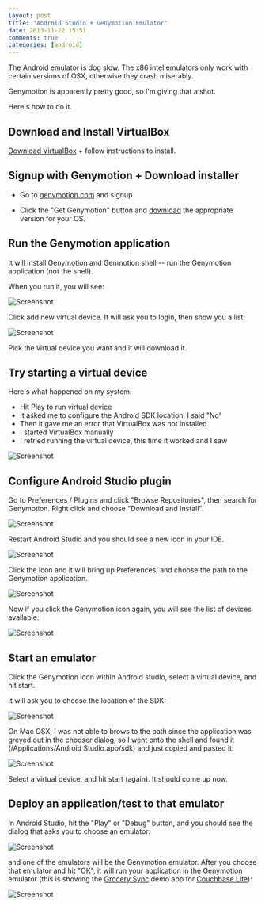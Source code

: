 ```yaml
---
layout: post
title: "Android Studio + Genymotion Emulator"
date: 2013-11-22 15:51
comments: true
categories: [android]
---
```


The Android emulator is dog slow.  The x86 intel emulators only work with certain versions of OSX, otherwise they crash miserably.

Genymotion is apparently pretty good, so I'm giving that a shot.

Here's how to do it.

## Download and Install VirtualBox

[Download VirtualBox](https://www.virtualbox.org/wiki/Downloads) + follow instructions to install.

## Signup with Genymotion + Download installer

* Go to [genymotion.com](http://www.genymotion.com) and signup

* Click the "Get Genymotion" button and [download](https://cloud.genymotion.com/page/launchpad/download/) the appropriate version for your OS.

## Run the Genymotion application

It will install Genymotion and Genmotion shell -- run the Genymotion application (not the shell).

When you run it, you will see:

![Screenshot](http://cl.ly/image/0e1j3t1j1V3F/Screen%20Shot%202013-11-22%20at%203.57.11%20PM.png)

Click add new virtual device.  It will ask you to login, then show you a list:

![Screenshot](http://cl.ly/image/2i3M2D0p2M2J/Screen%20Shot%202013-11-22%20at%203.59.41%20PM.png)

Pick the virtual device you want and it will download it.

## Try starting a virtual device

Here's what happened on my system:

* Hit Play to run virtual device
* It asked me to configure the Android SDK location, I said "No"
* Then it gave me an error that VirtualBox was not installed
* I started VirtualBox manually
* I retried running the virtual device, this time it worked and I saw

![Screenshot](http://cl.ly/image/252a1T3d2U1x/Screen%20Shot%202013-11-22%20at%204.06.46%20PM.png)

## Configure Android Studio plugin

Go to Preferences / Plugins and click "Browse Repositories", then search for Genymotion.  Right click and choose "Download and Install".

![Screenshot](http://cl.ly/image/110z2N2i1S3N/Screen%20Shot%202013-11-22%20at%204.08.42%20PM.png)

Restart Android Studio and you should see a new icon in your IDE.

![Screenshot](http://cl.ly/image/0F0N330u0C32/Screen%20Shot%202013-11-22%20at%204.11.00%20PM.png)

Click the icon and it will bring up Preferences, and choose the path to the Genymotion application.

![Screenshot](http://cl.ly/image/3G3K1s0p2h3x/Screen%20Shot%202013-11-22%20at%204.14.05%20PM.png)

Now if you click the Genymotion icon again, you will see the list of devices available:

![Screenshot](http://cl.ly/image/1Y120s1n1d2l/Screen%20Shot%202013-11-22%20at%204.15.20%20PM.png)

## Start an emulator

Click the Genymotion icon within Android studio, select a virtual device, and hit start.

It will ask you to choose the location of the SDK:

![Screenshot](http://cl.ly/image/2N0W1h0O3Q2H/Screen%20Shot%202013-11-22%20at%204.18.02%20PM.png)

On Mac OSX, I was not able to brows to the path since the application was greyed out in the chooser dialog, so I went onto the shell and found it (/Applications/Android Studio.app/sdk) and just copied and pasted it:

![Screenshot](http://cl.ly/image/2V2H0d0M1z0f/Screen%20Shot%202013-11-22%20at%204.21.12%20PM.png)

Select a virtual device, and hit start (again).  It should come up now.

## Deploy an application/test to that emulator

In Android Studio, hit the "Play" or "Debug" button, and you should see the dialog that asks you to choose an emulator:

![Screenshot](http://cl.ly/image/1I43000V3h12/Screen%20Shot%202013-11-22%20at%204.25.21%20PM.png)

and one of the emulators will be the Genymotion emulator.  After you choose that emulator and hit "OK", it will run your application in the Genymotion emulator (this is showing the [Grocery Sync](https://github.com/couchbaselabs/GrocerySync-Android) demo app for [Couchbase Lite](https://github.com/couchbase/couchbase-lite-android)):

![Screenshot](http://tleyden-misc.s3.amazonaws.com/blog_images/Genymotion_Grocery_sync.png)







